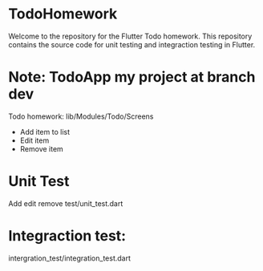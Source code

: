 # TodoHomework
Welcome to the repository for the Flutter Todo homework. This repository contains the source code for unit testing and integraction testing in Flutter.
# Note: TodoApp my project at branch dev
Todo homework: lib/Modules/Todo/Screens
- Add item to list
- Edit item
- Remove item
# Unit Test
Add edit remove test/unit_test.dart
# Integraction test:
intergration_test/integration_test.dart
